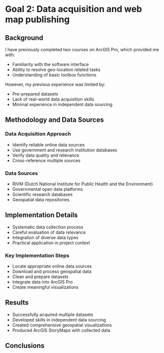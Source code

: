 # Goal 2: Data acquisition and web map publishing
## Background
I have previously completed two courses on ArcGIS Pro, which provided me with:
- Familiarity with the software interface
- Ability to resolve geo-location related tasks
- Understanding of basic toolbox functions

However, my previous experience was limited by:
- Pre-prepared datasets
- Lack of real-world data acquisition skills
- Minimal experience in independent data sourcing

## Methodology and Data Sources
### Data Acquisition Approach
- Identify reliable online data sources
- Use government and research institution databases
- Verify data quality and relevance
- Cross-reference multiple sources

### Data Sources
- RIVM (Dutch National Institute for Public Health and the Environment)
- Governmental open data platforms
- Scientific research databases
- Geospatial data repositories

## Implementation Details
- Systematic data collection process
- Careful evaluation of data relevance
- Integration of diverse data types
- Practical application in project context

### Key Implementation Steps
- Locate appropriate online data sources
- Download and process geospatial data
- Clean and prepare datasets
- Integrate data into ArcGIS Pro
- Create meaningful visualizations

## Results
- Successfully acquired multiple datasets
- Developed skills in independent data sourcing
- Created comprehensive geospatial visualizations
- Produced ArcGIS StoryMaps with collected data

## Conclusions

